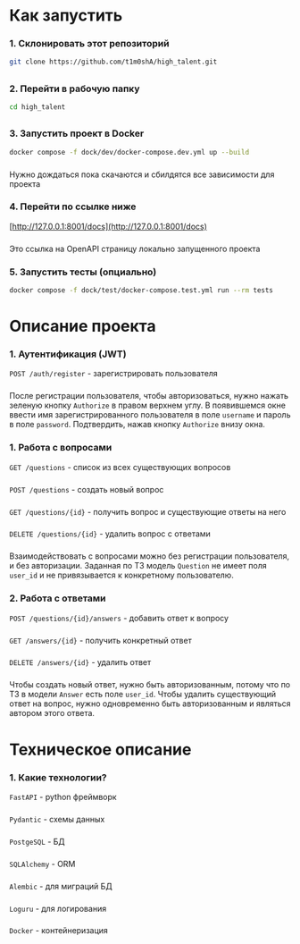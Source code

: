 # Как запустить
### 1. Cклонировать этот репозиторий
```sh
git clone https://github.com/t1m0shA/high_talent.git
```
##
### 2. Перейти в рабочую папку
```sh
cd high_talent
```
##
### 3. Запустить проект в Docker
```sh
docker compose -f dock/dev/docker-compose.dev.yml up --build
```
###
Нужно дождаться пока скачаются и сбилдятся все зависимости для проекта
###
### 4. Перейти по ссылке ниже
[http://127.0.0.1:8001/docs](http://127.0.0.1:8001/docs)
###
Это ссылка на OpenAPI страницу локально запущенного проекта

### 5. Запустить тесты (опциально)
```sh
docker compose -f dock/test/docker-compose.test.yml run --rm tests
```
###
# Описание проекта
### 1. Аутентификация (JWT)
```POST /auth/register``` - зарегистрировать пользователя
###
После регистрации пользователя, чтобы авторизоваться, нужно нажать зеленую кнопку ```Authorize``` в правом верхнем углу. В появившемся окне ввести имя зарегистрированного пользователя в поле ```username``` и пароль в поле ```password```. Подтвердить, нажав кнопку ```Authorize``` внизу окна.
### 1. Работа с вопросами
```GET /questions``` - список из всех существующих вопросов
###
```POST /questions``` - создать новый вопрос
###
```GET /questions/{id}``` - получить вопрос и существующие ответы на него
###
```DELETE /questions/{id}``` - удалить вопрос с ответами
###
Взаимодействовать с вопросами можно без регистрации пользователя, и без авторизации. Заданная по ТЗ модель ```Question``` не имеет поля ```user_id``` и не привязывается к конкретному пользователю.
###
### 2. Работа с ответами
```POST /questions/{id}/answers``` - добавить ответ к вопросу
###
```GET /answers/{id}``` - получить конкретный ответ
###
```DELETE /answers/{id}``` - удалить ответ
###
Чтобы создать новый ответ, нужно быть авторизованным, потому что по ТЗ в модели ```Answer``` есть поле ```user_id```. Чтобы удалить существующий ответ на вопрос, нужно одновременно быть авторизованным и являться автором этого ответа.
###
# Техническое описание
### 1. Какие технологии?
```FastAPI``` - python фреймворк
###
```Pydantic``` - схемы данных
###
```PostgeSQL``` - БД
###
```SQLAlchemy``` - ORM
###
```Alembic``` - для миграций БД
###
```Loguru``` - для логирования
###
```Docker``` - контейнеризация
###

